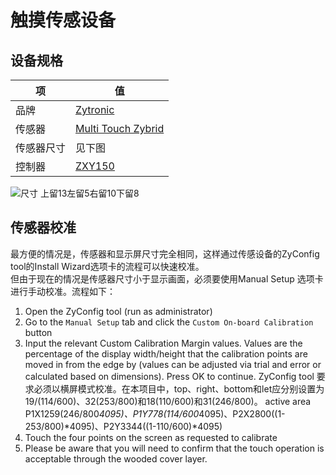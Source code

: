# 触摸传感设备


## 设备规格
项 | 值
--|--
品牌 | [Zytronic](http://zytronic.cn/)
传感器 | [Multi Touch Zybrid](http://zytronic.cn/wp-content/uploads/sites/4/2016/07/Zytronic-data-Multi-touch-Zybrid-2016_S-Chinese.pdf)
传感器尺寸 | 见下图
控制器 | [ZXY150](http://zytronic.cn/wp-content/uploads/sites/4/2016/07/Zytronic-ZXY150_S-Chinese-.pdf)

![尺寸](../ZYBM19-0.0005sizes.jpg)
上留13左留5右留10下留8

## 传感器校准
最方便的情况是，传感器和显示屏尺寸完全相同，这样通过传感设备的ZyConfig tool的Install Wizard选项卡的流程可以快速校准。  
但由于现在的情况是传感器尺寸小于显示画面，必须要使用Manual Setup 选项卡进行手动校准。流程如下：
1. Open the ZyConfig tool (run as administrator)  
2. Go to the `Manual Setup` tab and click the `Custom On-board Calibration`
button
3. Input the relevant Custom Calibration Margin values. Values are the
percentage of the display width/height that the calibration points are moved in
from the edge by (values can be adjusted via trial and error or calculated based
on dimensions). Press OK to continue.
ZyConfig tool 要求必须以横屏模式校准。在本项目中，top、right、bottom和let应分别设置为 19/(114/600)、32(253/800)和18(110/600)和31(246/800)。
active area P1X1259(246/800*4095)、P1Y778(114/600*4095)、P2X2800((1-253/800)*4095)、P2Y3344((1-110/600)*4095)
4. Touch the four points on the screen as requested to calibrate
5. Please be aware that you will need to confirm that the touch operation is acceptable through the wooded cover layer.
